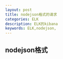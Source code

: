 ```yaml
---
layout: post
title: nodejson格式的请求
categories: ELK
description: ELK的kibana
keywords: ELK,nodejson,
---
```

## nodejson格式

